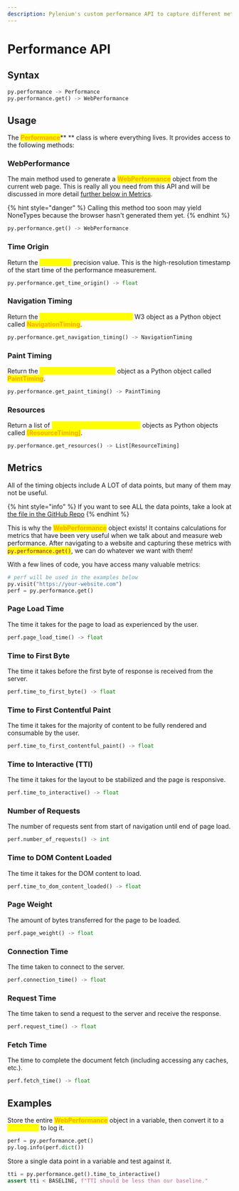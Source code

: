 ```yaml
---
description: Pylenium's custom performance API to capture different metrics.
---
```


# Performance API

## Syntax

```python
py.performance -> Performance
py.performance.get() -> WebPerformance
```

## Usage

The <mark style="color:orange;">**Performance**</mark>** ** class is where everything lives. It provides access to the following methods:

### WebPerformance

The main method used to generate a <mark style="color:orange;">**WebPerformance**</mark> object from the current web page. This is really all you need from this API and will be discussed in more detail [further below in Metrics](performance-api.md#metrics).

{% hint style="danger" %}
Calling this method too soon may yield NoneTypes because the browser hasn't generated them yet.
{% endhint %}

```python
py.performance.get() -> WebPerformance
```

### Time Origin

Return the <mark style="color:yellow;">**timeOrigin**</mark> precision value. This is the high-resolution timestamp of the start time of the performance measurement.

```python
py.performance.get_time_origin() -> float
```

### Navigation Timing

Return the <mark style="color:yellow;">**PerformanceNavigationTiming**</mark> W3 object as a Python object called <mark style="color:orange;">**NavigationTiming**</mark>.

```python
py.performance.get_navigation_timing() -> NavigationTiming
```

### Paint Timing

Return the <mark style="color:yellow;">**PerformancePaintTiming**</mark> object as a Python object called <mark style="color:orange;">**PaintTiming**</mark>.

```python
py.performance.get_paint_timing() -> PaintTiming
```

### Resources

Return a list of <mark style="color:yellow;">**PerformanceResourceTiming**</mark> objects as Python objects called <mark style="color:orange;">**\[ResourceTiming]**</mark>.

```python
py.performance.get_resources() -> List[ResourceTiming]
```

## Metrics

All of the timing objects include A LOT of data points, but many of them may not be useful.

{% hint style="info" %}
If you want to see ALL the data points, take a look at [the file in the GitHub Repo](https://github.com/ElSnoMan/pyleniumio/blob/main/pylenium/performance.py)
{% endhint %}

This is why the <mark style="color:orange;">**WebPerformance**</mark> object exists! It contains calculations for metrics that have been very useful when we talk about and measure web performance. After navigating to a website and capturing these metrics with <mark style="color:purple;">`py.performance.get()`</mark>, we can do whatever we want with them!

With a few lines of code, you have access many valuable metrics:

```python
# perf will be used in the examples below
py.visit("https://your-website.com")
perf = py.performance.get()
```

### Page Load Time

The time it takes for the page to load as experienced by the user.

```python
perf.page_load_time() -> float
```

### Time to First Byte

The time it takes before the first byte of response is received from the server.

```python
perf.time_to_first_byte() -> float
```

### Time to First Contentful Paint

The time it takes for the majority of content to be fully rendered and consumable by the user.

```python
perf.time_to_first_contentful_paint() -> float
```

### Time to Interactive (TTI)

The time it takes for the layout to be stabilized and the page is responsive.

```python
perf.time_to_interactive() -> float
```

### Number of Requests

The number of requests sent from start of navigation until end of page load.

```python
perf.number_of_requests() -> int
```

### Time to DOM Content Loaded

The time it takes for the DOM content to load.

```python
perf.time_to_dom_content_loaded() -> float
```

### Page Weight

The amount of bytes transferred for the page to be loaded.

```python
perf.page_weight() -> float
```

### Connection Time

The time taken to connect to the server.

```python
perf.connection_time() -> float
```

### Request Time

The time taken to send a request to the server and receive the response.

```python
perf.request_time() -> float
```

### Fetch Time

The time to complete the document fetch (including accessing any caches, etc.).

```python
perf.fetch_time() -> float
```

## Examples

Store the entire <mark style="color:orange;">**WebPerformance**</mark> object in a variable, then convert it to a <mark style="color:yellow;">**Dictionary**</mark> to log it.

```python
perf = py.performance.get()
py.log.info(perf.dict())
```

Store a single data point in a variable and test against it.

```python
tti = py.performance.get().time_to_interactive()
assert tti < BASELINE, f"TTI should be less than our baseline."
```

